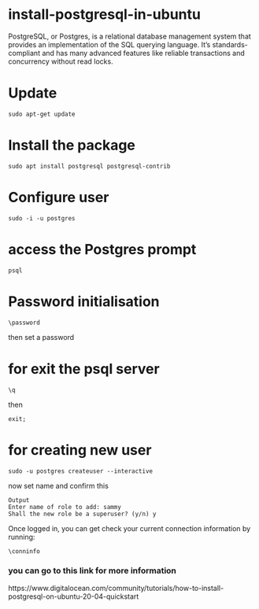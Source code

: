 # install-postgresql-in-ubuntu
PostgreSQL, or Postgres, is a relational database management system that provides an implementation of the SQL querying language. It’s standards-compliant and has many advanced features like reliable transactions and concurrency without read locks.

# Update
~~~
sudo apt-get update
~~~

# Install the package
~~~
sudo apt install postgresql postgresql-contrib
~~~

# Configure user
~~~
sudo -i -u postgres
~~~

# access the Postgres prompt
~~~
psql
~~~

# Password initialisation
~~~
\password
~~~
then set a password

# for exit the psql server
~~~
\q
~~~
then
~~~
exit;
~~~

# for creating new user
~~~
sudo -u postgres createuser --interactive
~~~

now set name and confirm this
~~~
Output
Enter name of role to add: sammy
Shall the new role be a superuser? (y/n) y
~~~

Once logged in, you can get check your current connection information by running:
~~~
\conninfo
~~~

<h3>you can go to this link for more information</h3>
https://www.digitalocean.com/community/tutorials/how-to-install-postgresql-on-ubuntu-20-04-quickstart
